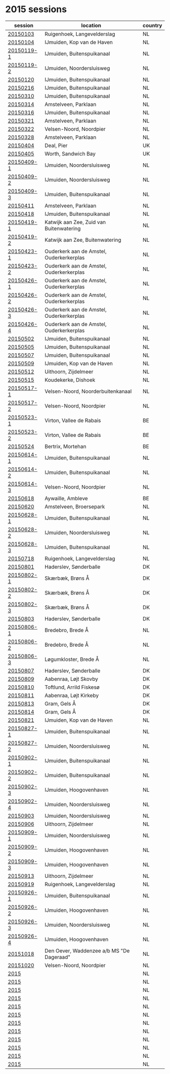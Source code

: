 # 2015 sessions

| session | location | country |
|---|---|---|
| [20150103]() | Ruigenhoek, Langevelderslag | NL |
| [20150104]() | IJmuiden, Kop van de Haven | NL |
| [20150119-1]() | IJmuiden, Buitenspuikanaal | NL |
| [20150119-2]() | IJmuiden, Noordersluisweg | NL |
| [20150120]() | IJmuiden, Buitenspuikanaal | NL |
| [20150216]() | IJmuiden, Buitenspuikanaal | NL |
| [20150310]() | IJmuiden, Buitenspuikanaal | NL |
| [20150314]() | Amstelveen, Parklaan | NL |
| [20150316]() | IJmuiden, Buitenspuikanaal | NL |
| [20150321]() | Amstelveen, Parklaan | NL |
| [20150322]() | Velsen-Noord, Noordpier | NL |
| [20150328]() | Amstelveen, Parklaan | NL |
| [20150404]() | Deal, Pier | UK |
| [20150405]() | Worth, Sandwich Bay | UK |
| [20150409-1]() | IJmuiden, Noordersluisweg | NL |
| [20150409-2]() | IJmuiden, Noordersluisweg | NL |
| [20150409-3]() | IJmuiden, Buitenspuikanaal | NL |
| [20150411]() | Amstelveen, Parklaan | NL |
| [20150418]() | IJmuiden, Buitenspuikanaal | NL |
| [20150419-1]() | Katwijk aan Zee, Zuid van Buitenwatering | NL |
| [20150419-2]() | Katwijk aan Zee, Buitenwatering | NL |
| [20150423-1]() | Ouderkerk aan de Amstel, Ouderkerkerplas | NL |
| [20150423-2]() | Ouderkerk aan de Amstel, Ouderkerkerplas | NL |
| [20150426-1]() | Ouderkerk aan de Amstel, Ouderkerkerplas | NL |
| [20150426-2]() | Ouderkerk aan de Amstel, Ouderkerkerplas | NL |
| [20150426-3]() | Ouderkerk aan de Amstel, Ouderkerkerplas | NL |
| [20150426-4]() | Ouderkerk aan de Amstel, Ouderkerkerplas | NL |
| [20150502]() | IJmuiden, Buitenspuikanaal | NL |
| [20150505]() | IJmuiden, Buitenspuikanaal | NL |
| [20150507]() | IJmuiden, Buitenspuikanaal | NL |
| [20150509]() | IJmuiden, Kop van de Haven | NL |
| [20150512]() | Uithoorn, Zijdelmeer | NL |
| [20150515]() | Koudekerke, Dishoek | NL |
| [20150517-1]() | Velsen-Noord, Noorderbuitenkanaal | NL |
| [20150517-2]() | Velsen-Noord, Noordpier | NL |
| [20150523-1]() | Virton, Vallee de Rabais | BE |
| [20150523-2]() | Virton, Vallee de Rabais | BE |
| [20150524]() | Bertrix, Mortehan | BE |
| [20150614-1]() | IJmuiden, Buitenspuikanaal | NL |
| [20150614-2]() | IJmuiden, Buitenspuikanaal | NL |
| [20150614-3]() | Velsen-Noord, Noordpier | NL |
| [20150618]() | Aywaille, Ambleve | BE |
| [20150620]() | Amstelveen, Broersepark | NL |
| [20150628-1]() | IJmuiden, Buitenspuikanaal | NL |
| [20150628-2]() | IJmuiden, Noordersluisweg | NL |
| [20150628-3]() | IJmuiden, Buitenspuikanaal | NL |
| [20150718]() | Ruigenhoek, Langevelderslag | NL |
| [20150801]() | Haderslev, Sønderballe | DK |
| [20150802-1]() | Skærbæk, Brøns Å | DK |
| [20150802-2]() | Skærbæk, Brøns Å | DK |
| [20150802-3]() | Skærbæk, Brøns Å | DK |
| [20150803]() | Haderslev, Sønderballe | DK |
| [20150806-1]() | Bredebro, Brede Å | NL |
| [20150806-2]() | Bredebro, Brede Å | NL |
| [20150806-3]() | Løgumkloster, Brede Å | NL |
| [20150807]() | Haderslev, Sønderballe | DK |
| [20150809]() | Aabenraa, Løjt Skovby | DK |
| [20150810]() | Toftlund, Arrild Fiskesø | DK |
| [20150811]() | Aabenraa, Løjt Kirkeby | DK |
| [20150813]() | Gram, Gels Å | DK |
| [20150814]() | Gram, Gels Å | DK |
| [20150821]() | IJmuiden, Kop van de Haven | NL |
| [20150827-1]() | IJmuiden, Buitenspuikanaal | NL |
| [20150827-2]() | IJmuiden, Noordersluisweg | NL |
| [20150902-1]() | IJmuiden, Buitenspuikanaal | NL |
| [20150902-2]() | IJmuiden, Buitenspuikanaal | NL |
| [20150902-3]() | IJmuiden, Hoogovenhaven | NL |
| [20150902-4]() | IJmuiden, Noordersluisweg | NL |
| [20150903]() | IJmuiden, Noordersluisweg | NL |
| [20150906]() | Uithoorn, Zijdelmeer | NL |
| [20150909-1]() | IJmuiden, Noordersluisweg | NL |
| [20150909-2]() | IJmuiden, Hoogovenhaven | NL |
| [20150909-3]() | IJmuiden, Hoogovenhaven | NL |
| [20150913]() | Uithoorn, Zijdelmeer | NL |
| [20150919]() | Ruigenhoek, Langevelderslag | NL |
| [20150926-1]() | IJmuiden, Buitenspuikanaal | NL |
| [20150926-2]() | IJmuiden, Hoogovenhaven | NL |
| [20150926-3]() | IJmuiden, Noordersluisweg | NL |
| [20150926-4]() | IJmuiden, Hoogovenhaven | NL |
| [20151018]() | Den Oever, Waddenzee a/b MS "De Dageraad" | NL |
| [20151020]() | Velsen-Noord, Noordpier | NL |
| [2015]() |  | NL |
| [2015]() |  | NL |
| [2015]() |  | NL |
| [2015]() |  | NL |
| [2015]() |  | NL |
| [2015]() |  | NL |
| [2015]() |  | NL |
| [2015]() |  | NL |
| [2015]() |  | NL |
| [2015]() |  | NL |
| [2015]() |  | NL |
| [2015]() |  | NL |
